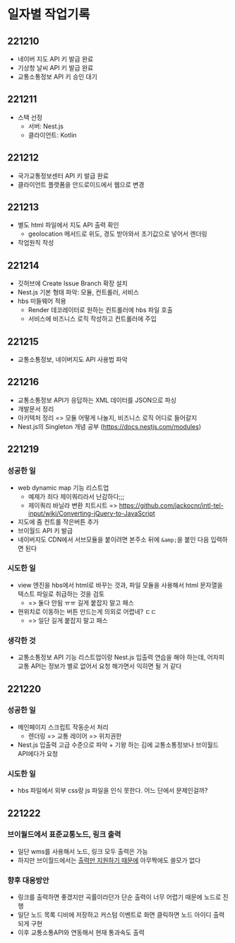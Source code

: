 # 일자별 작업기록
## 221210
- 네이버 지도 API 키 발급 완료
- 기상청 날씨 API 키 발급 완료
- 교통소통정보 API 키 승인 대기

## 221211
- 스택 선정
  - 서버: Nest.js
  - 클라이언트: Kotlin

## 221212
- 국가교통정보센터 API 키 발급 완료
- 클라이언트 플랫폼을 안드로이드에서 웹으로 변경

## 221213
- 별도 html 파일에서 지도 API 출력 확인
  - geolocation 메서드로 위도, 경도 받아와서 초기값으로 넣어서 렌더링
- 작업원칙 작성

## 221214
- 깃허브에 Create Issue Branch 확장 설치
- Nest.js 기본 형태 파악: 모듈, 컨트롤러, 서비스
- hbs 미들웨어 적용
  - Render 데코레이터로 원하는 컨트롤러에 hbs 파일 호출
  - 서비스에 비즈니스 로직 작성하고 컨트롤러에 주입

## 221215
- 교통소통정보, 네이버지도 API 사용법 파악

## 221216
- 교통소통정보 API가 응답하는 XML 데이터를 JSON으로 파싱
- 개발문서 정리
- 아키텍처 정리 => 모듈 어떻게 나눌지, 비즈니스 로직 어디로 들어갈지
- Nest.js의 Singleton 개념 공부 (https://docs.nestjs.com/modules)

## 221219
### 성공한 일
- web dynamic map 기능 리스트업
  - 예제가 죄다 제이쿼리라서 난감하다;;;
  - 제이쿼리 바닐라 변환 치트시트 => https://github.com/jackocnr/intl-tel-input/wiki/Converting-jQuery-to-JavaScript
- 지도에 줌 컨트롤 작은버튼 추가
- 브이월드 API 키 발급
- 네이버지도 CDN에서 서브모듈을 붙이려면 본주소 뒤에 `&amp;`을 붙인 다음 입력하면 된다

### 시도한 일
- view 엔진을 hbs에서 html로 바꾸는 것과, 파일 모듈을 사용해서 html 문자열을 텍스트 파일로 취급하는 것을 검토
  - => 둘다 안됨 ㅠㅠ 길게 붙잡지 말고 패스
- 현위치로 이동하는 버튼 만드는게 의외로 어렵네? ㄷㄷ
  - => 일단 길게 붙잡지 말고 패스

### 생각한 것
- 교통소통정보 API 기능 리스트업이랑 Nest.js 입출력 연습을 해야 하는데, 어차피 교통 API는 정보가 별로 없어서 요청 해가면서 익히면 될 거 같다

## 221220
### 성공한 일
- 메인페이지 스크립트 작동순서 처리
  - 렌더링 => 교통 레이어 => 위치권한
- Nest.js 입출력 고급 수준으로 파악 + 기왕 하는 김에 교통소통정보나 브이월드 API에다가 요청

### 시도한 일
- hbs 파일에서 외부 css랑 js 파일을 인식 못한다. 어느 단에서 문제인걸까?

## 221222
### 브이월드에서 표준교통노드, 링크 출력
- 일단 wms를 사용해서 노드, 링크 모두 출력은 가능
- 하지만 브이월드에서는 [출력만 지원하기 때문에](https://www.vworld.kr/v4po_brdqna_s002.do?pageIndex=1&searchCondition=&searchKeyword=&bodIde=53&brdIde=20288&fileCheck=Y&repyCheck=Y) 아무짝에도 쓸모가 없다
### 향후 대응방안
- 링크를 출력하면 좋겠지만 곡률이라던가 단순 출력이 너무 어렵기 때문에 노드로 진행
- 일단 노드 목록 디비에 저장하고 커스텀 이벤트로 화면 클릭하면 노드 아이디 출력되게 구현
- 이후 교통소통API와 연동해서 현재 통과속도 출력

